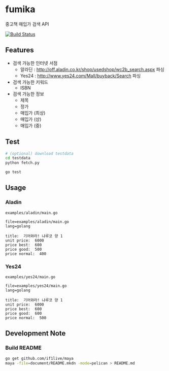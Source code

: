 # fumika
중고책 매입가 검색 API

[![Build Status](https://travis-ci.org/if1live/fumika.svg?branch=master)](https://travis-ci.org/if1live/fumika)

## Features
* 검색 가능한 인터넷 서점
    * 알라딘 : http://off.aladin.co.kr/shop/usedshop/wc2b_search.aspx 파싱
    * Yes24 : http://www.yes24.com/Mall/buyback/Search 파싱
* 검색 가능한 키워드
    * ISBN
* 검색 가능한 정보
    * 제목
    * 정가
    * 매입가 (최상)
    * 매입가 (상)
    * 매입가 (중)


## Test
```bash
# (optional) download testdata 
cd testdata
python fetch.py

go test
```

## Usage

### Aladin

`examples/aladin/main.go`

~~~maya:view
file=examples/aladin/main.go
lang=golang
~~~

```
title:  기어와라! 냐루코 양 1
unit price:  6000
price best:  600
price good:  500
price normal:  400
```

### Yes24

`examples/yes24/main.go`

~~~maya:view
file=examples/yes24/main.go
lang=golang
~~~

```
title:  기어와라! 냐루코 양 1
unit price:  6000
price best:  600
price good:  600
price normal:  500
```

## Development Note
### Build README
```bash
go get github.com/if1live/maya
maya -file=document/README.mkdn -mode=pelican > README.md
```